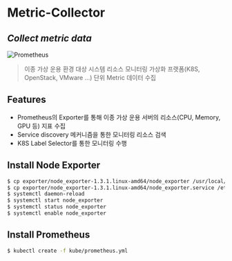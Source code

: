 # Metric-Collector
## _Collect metric data_

![Prometheus](https://github.com/Okestro-symphony/Metric-Collector/prometheus_logo.png)

> 이종 가상 운용 환경 대상 시스템 리소스 모니터링
> 가상화 프랫폼(K8S, OpenStack, VMware ...) 단위 Metric 데이터 수집

## Features

- Prometheus의 Exporter를 통해 이종 가상 운용 서버의 리소스(CPU, Memory, GPU 등) 지표 수집
- Service discovery 메커니즘을 통한 모니터링 리소스 검색
- K8S Label Selector를 통한 모니터링 수행

## Install Node Exporter

```sh
$ cp exporter/node_exporter-1.3.1.linux-amd64/node_exporter /usr/local/bin
$ cp exporter/node_exporter-1.3.1.linux-amd64/node_exporter.service /etc/systemd/system/
$ systemctl daemon-reload
$ systemctl start node_exporter
$ systemctl status node_exporter
$ systemctl enable node_exporter
```

## Install Prometheus

```sh
$ kubectl create -f kube/prometheus.yml
```